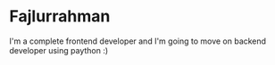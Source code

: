 # Fajlurrahman
I'm a complete frontend developer and I'm  going  to move on backend developer using  paython :)

